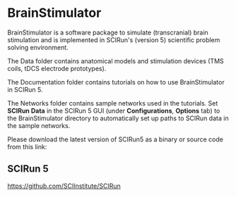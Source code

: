 BrainStimulator
===============

BrainStimulator is a software package to simulate (transcranial) brain stimulation and is implemented in SCIRun's (version 5) scientific problem solving environment. 

The Data folder contains anatomical models and stimulation devices (TMS coils, tDCS electrode prototypes).

The Documentation folder contains tutorials on how to use BrainStimulator in SCIRun 5.

The Networks folder contains sample networks used in the tutorials. Set **SCIRun Data** in the SCIRun 5 GUI (under **Configurations**, **Options** tab) to the BrainStimulator directory to automatically set up paths to SCIRun data in the sample networks.

Please download the latest version of SCIRun5 as a binary or source code from this link:

## SCIRun 5
https://github.com/SCIInstitute/SCIRun
